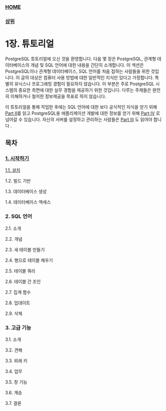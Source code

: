 ### [HOME](../Home.md)
### [상위](./)

# 1장. 튜토리얼

PostgreSQL 튜토리얼에 오신 것을 환영합니다. 다음 몇 장은 PostgreSQL, 관계형 데이터베이스의 개념 및 SQL 언어에 대한 내용을 간단히 소개합니다. 이 섹션은 PostgreSQL이나 관계형 데이터베이스, SQL 언어를 처음 접하는 사람들을 위한 것입니다. 이 글의 대상은 컴퓨터 사용 방법에 대한 일반적인 지식만 있다고 가정합니다. 특별히 유닉스나 프로그래밍 경험이 필요하지 않습니다. 이 부분은 주로 PostgreSQL 시스템의 중요한 측면에 대한 실무 경험을 제공하기 위한 것입니다. 다루는 주제들은 완전히 이해하거나 철저한 정보제공을 목표로 하지 않습니다.

이 튜토리얼을 통해 작업한 후에는 SQL 언어에 대한 보다 공식적인 지식을 얻기 위해 [Part II]()를 읽고 PostgreSQL용 애플리케이션 개발에 대한 정보를 얻기 위해 [Part IV]() 로 넘어갈 수 있습니다. 자신의 서버를 설정하고 관리하는 사람들은 [Part III]() 도 읽어야 합니다 .

## 목차

### [1. 시작하기](./1.%20%EC%8B%9C%EC%9E%91%ED%95%98%EA%B8%B0/)
[1.1. 설치](../1.%20튜토리얼/../1.%20튜토리얼/1.%20시작하기/1.1%20설치.md)

1.2. 빌드 기반

1.3. 데이터베이스 생성

1.4. 데이터베이스 액세스

### 2. SQL 언어
2.1. 소개

2.2. 개념

2.3. 새 테이블 만들기

2.4. 행으로 테이블 채우기

2.5. 테이블 쿼리

2.6. 테이블 간 조인

2.7. 집계 함수

2.8. 업데이트

2.9. 삭제
### 3. 고급 기능
3.1. 소개

3.2. 견해

3.3. 외래 키

3.4. 업무

3.5. 창 기능

3.6. 계승

3.7. 결론
